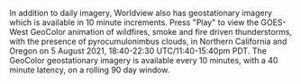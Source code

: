 In addition to daily imagery, Worldview also has geostationary imagery which is available in 10 minute increments. Press "Play" to view the GOES-West GeoColor animation of wildfires, smoke and fire driven thunderstorms, with the presence of pyrocumulonimbus clouds, in Northern California and Oregon on 5 August 2021, 18:40-22:30 UTC/11:40-15:40pm PDT. The GeoColor geostationary imagery is available every 10 minutes, with a 40 minute latency, on a rolling 90 day window.